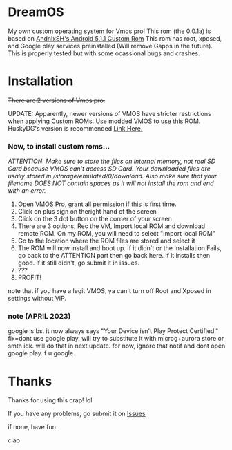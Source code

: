 # DreamOS
My own custom operating system for Vmos pro!
This rom (the 0.0.1a) is based on [AndnixSH's Android 5.1.1 Custom Rom](https://www.andnixsh.com/2020/09/vmos-pro-custom-roms-android-511-and.html?m=1)
This rom has root, xposed, and Google play services preinstalled (Will remove Gapps in the future).
This is properly tested but with some ocassional bugs and crashes.
# Installation
~~There are 2 versions of Vmos pro.~~ 

UPDATE: Apparently, newer versions of VMOS have stricter restrictions when applying Custom ROMs. Use modded VMOS to use this ROM. HuskyDG's version is recommended [Link Here.](https://github.com/HuskyDG/VMOSPro_MOD)
### Now, to install custom roms...
*ATTENTION: Make sure to store the files on internal memory, not real SD Card because VMOS can't access SD Card. Your downloaded files are usally stored in /storage/emulated/0/download. Also make sure that your filename DOES NOT contain spaces as it will not install the rom and end with an error.*

1. Open VMOS Pro, grant all permission if this is first time.
2. Click on plus sign on theright hand of the screen
3. Click on the 3 dot button on the corner of your screen
4. There are 3 options, Rec the VM, Import local ROM and download remote ROM. On my ROM, you will need to select "Import local ROM"
5. Go to the location where the ROM files are stored and select it 
6. The ROM will now install and boot up. If it didn't or the Installation Fails, go back to the ATTENTION part then go back here. if it installs then good. if it still didn't, go submit it in issues.
7. ???
8. PROFIT!

 note that if you have a legit VMOS, ya can't turn off Root and Xposed in settings without VIP. 
 
 
 ### note (APRIL 2023)
 google is bs. it now always says "Your Device isn't Play Protect Certified." fix=dont use google play. will try to substitute it with microg+aurora store or smth idk. will do that in next update. for now, ignore that notif and dont open google play. f u google.
 
 
 # Thanks
 
 Thanks for using this crap! lol
 
 If you have any problems, go submit it on [Issues](https://github.com/gord29/DreamOS-VMOS-PRO-ROM/issues) 
 
 if none, have fun.
 
 ciao

